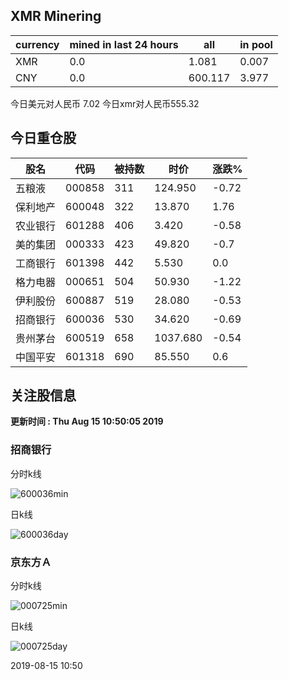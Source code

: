 ## XMR Minering

|currency|mined in last 24 hours|all|in pool|
|---|---|---|---|
|XMR|0.0|1.081|0.007|
|CNY|0.0|600.117|3.977|

今日美元对人民币 7.02	今日xmr对人民币555.32


## 今日重仓股 

|股名|代码|被持数|时价|涨跌%|
|---|---|---|---|---|
|五粮液|000858|311|124.950|-0.72|
|保利地产|600048|322|13.870|1.76|
|农业银行|601288|406|3.420|-0.58|
|美的集团|000333|423|49.820|-0.7|
|工商银行|601398|442|5.530|0.0|
|格力电器|000651|504|50.930|-1.22|
|伊利股份|600887|519|28.080|-0.53|
|招商银行|600036|530|34.620|-0.69|
|贵州茅台|600519|658|1037.680|-0.54|
|中国平安|601318|690|85.550|0.6|

## 关注股信息
**更新时间 : Thu Aug 15 10:50:05 2019**
### 招商银行 
分时k线

![600036min](http://image.sinajs.cn/newchart/min/n/sh600036.gif)

日k线

![600036day](http://image.sinajs.cn/newchart/daily/n/sh600036.gif)

### 京东方Ａ 
分时k线

![000725min](http://image.sinajs.cn/newchart/min/n/sz000725.gif)

日k线

![000725day](http://image.sinajs.cn/newchart/daily/n/sz000725.gif)

2019-08-15 10:50